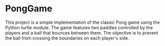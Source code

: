 # PongGame
This project is a simple implementation of the classic Pong game using the Python turtle module. The game features two paddles controlled by the players and a ball that bounces between them. The objective is to prevent the ball from crossing the boundaries on each player's side.
